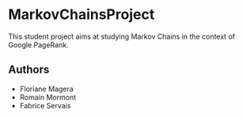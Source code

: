 # MarkovChainsProject
This student project aims at studying Markov Chains in the context of Google PageRank.

## Authors 
- Floriane Magera
- Romain Mormont
- Fabrice Servais
